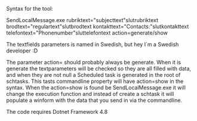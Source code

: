 Syntax for the tool:

SendLocalMessage.exe rubriktext="subjecttext"slutrubriktext brodtext="regulartext"slutbrodtext kontakttext="Contacts:"slutkontakttext telefontext="Phonenumber"sluttelefontext action=generate/show

The textfields parameters is named in Swedish, but hey I´m a Swedish developer :D

The parameter action= should probably always be generate.
When it is generate the textparameters will be checked so they are all filled with data, and when they are not null a Scheduled task is generated in the root of schtasks.
This tasts commandline property will have action=show in the syntax.
When the action=show is found be SendLocalMessage.exe it will change the execution function and instead of create a schtask it will populate a winform with the data that you send in via the commandline.

The code requires Dotnet Framework 4.8
